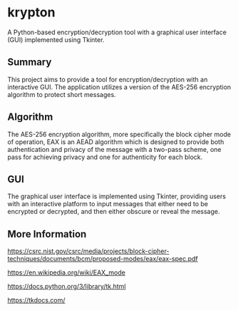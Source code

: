 # krypton

A Python-based encryption/decryption tool with a graphical user interface (GUI) implemented using Tkinter.

## Summary

This project aims to provide a tool for encryption/decryption with an interactive GUI. The application utilizes a version of the AES-256 encryption algorithm to protect short messages. 

## Algorithm

The AES-256 encryption algorithm, more specifically the block cipher mode of operation, EAX is an AEAD algorithm which is designed to provide both authentication and privacy of the message with a two-pass scheme, one pass for achieving privacy and one for authenticity for each block. 

## GUI

The graphical user interface is implemented using Tkinter, providing users with an interactive platform to input messages that either need to be encrypted or decrypted, and then either obscure or reveal the message.

## More Information

https://csrc.nist.gov/csrc/media/projects/block-cipher-techniques/documents/bcm/proposed-modes/eax/eax-spec.pdf

https://en.wikipedia.org/wiki/EAX_mode

https://docs.python.org/3/library/tk.html

https://tkdocs.com/



